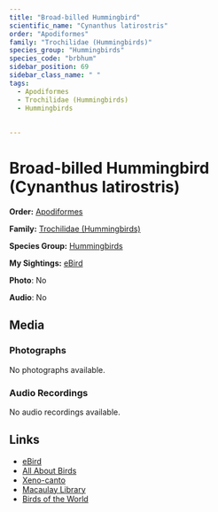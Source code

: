 ```yaml
---
title: "Broad-billed Hummingbird"
scientific_name: "Cynanthus latirostris"
order: "Apodiformes"
family: "Trochilidae (Hummingbirds)"
species_group: "Hummingbirds"
species_code: "brbhum"
sidebar_position: 69
sidebar_class_name: " "
tags: 
  - Apodiformes
  - Trochilidae (Hummingbirds)
  - Hummingbirds
  
  
---
```


# Broad-billed Hummingbird (Cynanthus latirostris)

**Order:** [Apodiformes](/tags/apodiformes)

**Family:** [Trochilidae (Hummingbirds)](/tags/trochilidae-hummingbirds)

**Species Group:** [Hummingbirds](/tags/hummingbirds)

**My Sightings:** [eBird](https://ebird.org/lifelist?r=world&time=life&spp=brbhum)

**Photo**: No 

**Audio**: No

## Media
### Photographs
No photographs available.

### Audio Recordings
No audio recordings available.

## Links
* [eBird](https://ebird.org/species/brbhum) 
* [All About Birds](https://www.allaboutbirds.org/guide/brbhum) 
* [Xeno-canto](https://www.xeno-canto.org/species/cynanthus-latirostris) 
* [Macaulay Library](https://search.macaulaylibrary.org/catalog?taxonCode=brbhum&sort=rating_rank_desc)
* [Birds of the World](https://birdsoftheworld.org/bow/species/brbhum)
